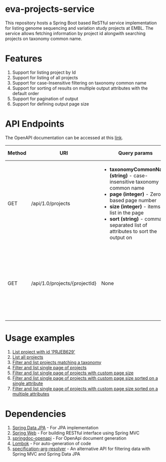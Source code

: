 # eva-projects-service
This repository hosts a Spring Boot based ReSTful service implementation for listing genome sequencing and variation study projects at EMBL. The service allows fetching information by project id alongwith searching projects on taxonomy common name.    


# Features
1. Support for listing project by Id
2. Support for listing of all projects
3. Support for case-Insensitive filtering on taxonomy common name
4. Support for sorting of results on multiple output attributes with the default order
5. Support for pagination of output 
6. Support for defining output page size 

# API Endpoints

The OpenAPI documentation can be accessed at this [link](http://localhost:8080/swagger-ui.html).

Method | URI | Query params | Response Codes
------------ | ------------- | ------------- | -------------
GET | /api/1.0/projects | <ul><li><strong>taxonomyCommonName (string) </strong> - case-insensitive taxonomy common name</li><li><strong>page (integer) </strong> - Zero based page number</li><li> <strong>size (integer)</strong> - items to list in the page</li><li><strong>sort (string)</strong> - comma separated list of attributes to sort the output on</li></ul> | <ul><li><strong>200</strong> - when matching resource(s) is found.</li><li><strong>404</strong> - when no matching resource(s) is found.</li></ul>
GET | /api/1.0/projects/{projectId} | None | <ul><li><strong>200</strong> - when matching resource(s) is found.</li><li><strong>404</strong> - when no matching resource(s) is found.</li></ul>

# Usage examples
1. [List project with id 'PRJEB629'](http://localhost:8080/api/1.0/projects/PRJEB629)
2. [List all projects](http://localhost:8080/api/1.0/projects)
3. [Filter and list projects matching a taxonomy](http://localhost:8080/api/1.0/projects?taxonomyCommonName=Human)
4. [Filter and list single page of projects](http://localhost:8080/api/1.0/projects?taxonomyCommonName=Human&page=0)
5. [Filter and list single page of projects with custom page size](http://localhost:8080/api/1.0/projects?taxonomyCommonName=Human&page=0&size=10)
6. [Filter and list single page of projects with custom page size sorted on a single attribute](http://localhost:8080/api/1.0/projects?taxonomyCommonName=barley&page=0&size=10&sort=projectId)
7. [Filter and list single page of projects with custom page size sorted on a multiple attributes](http://localhost:8080/api/1.0/projects?taxonomyCommonName=barley&page=0&size=10&sort=projectId,centerName)

# Dependencies
1. [Spring Data JPA](https://spring.io/projects/spring-data-jpa) - For JPA implementation 
2. [Spring Web](https://github.com/spring-projects/spring-framework/tree/master/spring-web) - For building RESTful interface using Spring MVC
3. [springdoc-openapi](https://springdoc.org/) - For OpenApi document generation
2. [Lombok](https://projectlombok.org/) - For auto-generation of code
2. [specification-arg-resolver](https://github.com/tkaczmarzyk/specification-arg-resolver) - An alternative API for filtering data with Spring MVC and Spring Data JPA
